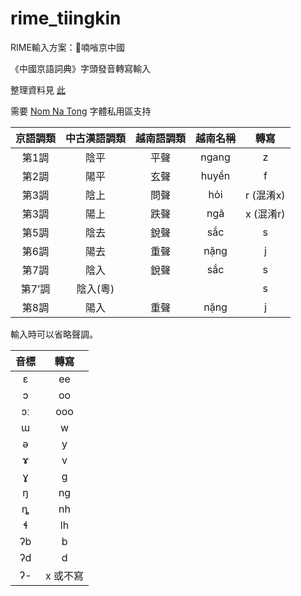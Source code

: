 # rime_tiingkin

RIME輸入方案：𡦂喃㗂京中國

《中國京語詞典》字頭發音轉寫輸入

整理資料見 [此](https://docs.google.com/spreadsheets/d/1P0wrFTcHTZjjni2Vg2GUu8A1kA1zXTjK/edit?usp=sharing&ouid=109317449104739158885&rtpof=true&sd=true)

需要 [Nom Na Tong](https://github.com/nomfoundation/font) 字體私用區支持


| 京語調類 | 中古漢語調類 | 越南語調類 | 越南名稱 | 轉寫 |
| :---: | :---: | :---: | :---: | :---: |
| 第1調 | 陰平 | 平聲 | ngang | z |
| 第2調 | 陽平 | 玄聲 | huyền | f |
| 第3調 | 陰上 | 問聲 | hỏi | r (混淆x) |
| 第3調 | 陽上 | 跌聲 | ngã | x (混淆r) |
| 第5調 | 陰去 | 銳聲 | sắc | s |
| 第6調 | 陽去 | 重聲 | nặng | j |
| 第7調 | 陰入 | 銳聲 | sắc | s |
| 第7’調 | 陰入(粵) |  |  | s |
| 第8調 | 陽入 | 重聲 | nặng | j |

輸入時可以省略聲調。

| 音標 | 轉寫 |
| :---: | :---: |
| ɛ | ee |
| ɔ | oo |
| ɔː | ooo |
| ɯ | w |
| ə | y |
| ɤ | v |
| ɣ | ɡ |
| ŋ | ng |
| ȵ | nh |
| ɬ | lh |
| ʔb | b |
| ʔd | d  |
| ʔ- | x 或不寫 |